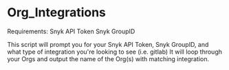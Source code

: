 # Org_Integrations

Requirements:
Snyk API Token
Snyk GroupID

This script will prompt you for your Snyk API Token, Snyk GroupID, and what type of integration you're looking to see (i.e. gitlab)
It will loop through your Orgs and output the name of the Org(s) with matching integration.
